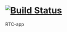 [![Build Status](https://drone.io/github.com/ReturnOnIntellingenceTraineeCommunity/rtc-app/status.png)](https://drone.io/github.com/ReturnOnIntellingenceTraineeCommunity/rtc-app/latest)
=======

RTC-app

